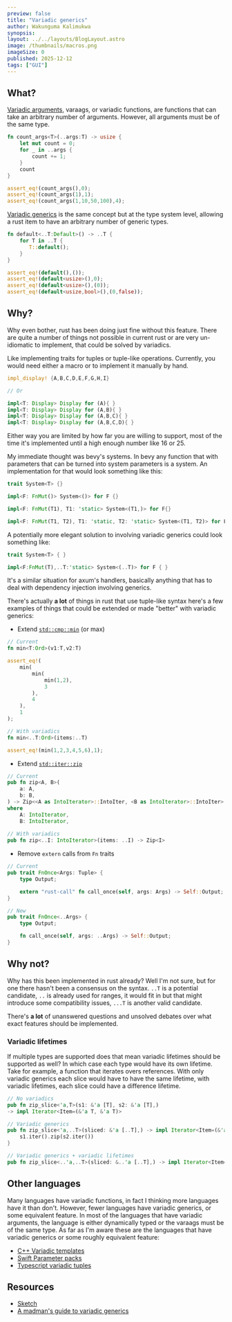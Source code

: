 ```yaml
---
preview: false
title: "Variadic generics"
author: Wakunguma Kalimukwa
synopsis: 
layout: ../../layouts/BlogLayout.astro
image: /thumbnails/macros.png
imageSize: 0
published: 2025-12-12
tags: ["GUI"]
---
```


## What?

[Variadic arguments](https://en.wikipedia.org/wiki/Variadic_function), varaags, or variadic functions,
are functions that can take an arbitrary number of arguments. However, all arguments must be of the
same type.

```rust
fn count_args<T>(..args:T) -> usize {
    let mut count = 0;
    for _ in ..args {
        count += 1;
    }
    count
}

assert_eq!(count_args(),0);
assert_eq!(count_args(1),1);
assert_eq!(count_args(1,10,50,100),4);
```


[Variadic generics](https://en.wikipedia.org/wiki/Variadic_template) is the same concept but at the type
system level, allowing a rust item to have an arbitrary number of generic types.

```rust
fn default<..T:Default>() -> ..T {
    for T in ..T {
       T::default();
    }
}

assert_eq!(default(),());
assert_eq!(default<usize>(),0);
assert_eq!(default<usize>(),(0));
assert_eq!(default<usize,bool>(),(0,false));
```

## Why?
Why even bother, rust has been doing just fine without this feature.
There are quite a number of things not possible in current rust or are very un-idiomatic to implement, 
that could be solved by variadics.

Like implementing traits for tuples or tuple-like operations. Currently, you would need either a macro
or to implement it manually by hand.

```rust
impl_display! {A,B,C,D,E,F,G,H,I}

// Or

impl<T: Display> Display for (A){ }
impl<T: Display> Display for (A,B){ }
impl<T: Display> Display for (A,B,C){ }
impl<T: Display> Display for (A,B,C,D){ }
```

Either way you are limited by how far you are willing to support, most of the time it's implemented
until a high enough number like 16 or 25.

My immediate thought was bevy's systems. In bevy any function that with parameters that can be 
turned into system parameters is a system. 
An implementation for that would look something like this:

```rust
trait System<T> {}

impl<F: FnMut()> System<()> for F {}

impl<F: FnMut(T1), T1: 'static> System<(T1,)> for F{} 

impl<F: FnMut(T1, T2), T1: 'static, T2: 'static> System<(T1, T2)> for F {}
```

A potentially more elegant solution to involving variadic generics could look something like:

```rust
trait System<T> { }

impl<F:FnMut(T),..T:'static> System<(..T)> for F { }
```

It's a similar situation for axum's handlers, basically anything that has to 
deal with dependency injection involving generics. 

There's actually **a lot** of things in rust that use tuple-like syntax 
here's a few examples of things that could be extended or made "better" with variadic generics:

- Extend [`std::cmp::min`](https://doc.rust-lang.org/std/cmp/fn.min.html) (or max)

```rust
// Current
fn min<T:Ord>(v1:T,v2:T)

assert_eq!(
    min(
        min(
            min(1,2),
            3
        ),
        4
    ),
    1
);

// With variadics
fn min<..T:Ord>(items:..T)

assert_eq!(min(1,2,3,4,5,6),1);
```

- Extend [`std::iter::zip`](https://doc.rust-lang.org/std/iter/fn.zip.html)

```rust
// Current
pub fn zip<A, B>(
    a: A,
    b: B,
) -> Zip<<A as IntoIterator>::IntoIter, <B as IntoIterator>::IntoIter>
where
    A: IntoIterator,
    B: IntoIterator,
    
// With variadics
pub fn zip<..I: IntoIterator>(items: ..I) -> Zip<I> 
```

- Remove `extern` calls from `Fn` traits

```rust
// Current
pub trait FnOnce<Args: Tuple> {
    type Output;

    extern "rust-call" fn call_once(self, args: Args) -> Self::Output;
}

// New
pub trait FnOnce<..Args> {
    type Output;

    fn call_once(self, args: ..Args) -> Self::Output;
}
```


## Why not?
Why has this been implemented in rust already? Well I'm not sure, but for one there hasn't been a 
consensus on the syntax. `..T` is a potential candidate, `..` is already used for ranges, 
it would fit in but that might introduce some compatibility issues, `...T` is another valid 
candidate.

There's **a lot** of unanswered questions and unsolved debates over
what exact features should be implemented.

### Variadic lifetimes
If multiple types are supported does that mean variadic lifetimes should be supported as well?
In which case each type would have its own lifetime. Take for example, a function that iterates overs 
references. With only variadic generics each slice would have to have the same lifetime, with variadic
lifetimes, each slice could have a difference lifetime.

```rust
// No variadics
pub fn zip_slice<'a,T>(s1: &'a [T], s2: &'a [T],) 
-> impl Iterator<Item=(&'a T, &'a T)>

// Variadic generics
pub fn zip_slice<'a,..T>(sliced: &'a [..T],) -> impl Iterator<Item=(&'a ..T)> {
    s1.iter().zip(s2.iter())
}

// Variadic generics + variadic lifetimes
pub fn zip_slice<..'a,..T>(sliced: &..'a [..T],) -> impl Iterator<Item=(&..'a ..T)>
```


## Other languages
Many languages have variadic functions, in fact I thinking more languages have it than don't. 
However, fewer languages have variadic generics, or some equivalent feature. In most of the languages that 
have variadic arguments, the language is either dynamically typed or the varaags must be of the same type.
As far as I'm aware these are the languages that have variadic generics or some roughly equivalent feature:

- [C++ Variadic templates](https://gcc.gnu.org/wiki/variadic-templates)
- [Swift Parameter packs](https://www.swift.org/blog/pack-iteration/)
- [Typescript variadic tuples](https://www.typescriptlang.org/docs/handbook/release-notes/typescript-4-0.html#variadic-tuple-types)

## Resources
- [Sketch](https://hackmd.io/@Jules-Bertholet/HJFy6uzDh)
- [A madman's guide to variadic generics](https://gist.github.com/soqb/9ce3d4502cc16957b80c388c390baafc)

